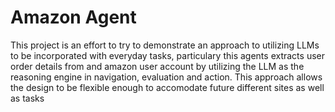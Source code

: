 # Amazon Agent

This project is an effort to try to demonstrate an approach to utilizing LLMs to be incorporated
with everyday tasks, particulary this agents extracts user order details from and amazon user account
by utilizing the LLM as the reasoning engine in navigation, evaluation and action. This approach
allows the design to be flexible enough to accomodate future different sites as well as tasks
